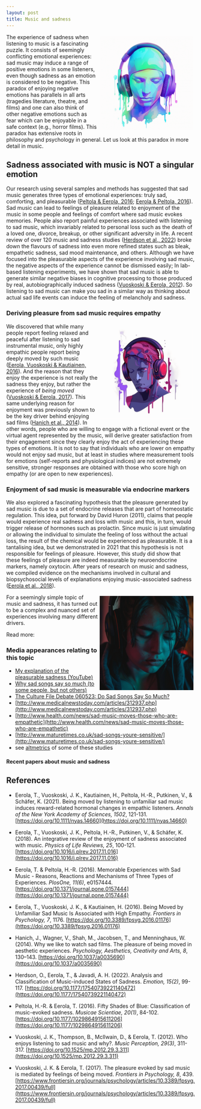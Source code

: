 ```yaml
---
layout: post
title: Music and sadness
---
```


<style>
 .wrap {
   float: right; 
   margin: 5px;
  }
</style>


<div class="wrap">
    <img src="../images/tuomaseerola_in_white_background_sad_emotional_human_head_wit_e3e05139-067e-400a-bea9-e849bbb299b2_3.png" width="250" alt="Music and sadness"/>
</div>

The experience of sadness when listening to music is a fascinating puzzle. It consists of seemingly conflicting emotional experiences: sad music may induce a range of positive emotions in some listeners, even though sadness as an emotion is considered to be negative. This paradox of enjoying negative emotions has parallels in all arts (tragedies literature, theatre, and films) and one can also think of other negative emotions such as fear which can be enjoyable in a safe context (e.g., horror films). This paradox has extensive roots in philosophy and psychology in general. Let us look at this paradox in more detail in music.


## Sadness associated with music is NOT a singular emotion

Our research using several samples and methods has suggested that sad music generates three types of emotional experiences: truly sad, comforting, and pleasurable ([Peltola & Eerola, 2016](https://doi.org/10.1371/journal.pone.0157444); [Eerola & Peltola, 2016](https://doi.org/10.1177/1029864915611206)). Sad music can lead to feelings of pleasure related to enjoyment of the music in some people and feelings of comfort where sad music evokes memories. People also report painful experiences associated with listening to sad music, which invariably related to personal loss such as the death of a loved one, divorce, breakup, or other significant adversity in life. A recent review of over 120 music and sadness studies ([Herdson et al., 2022](https://doi.org/10.1177/17540739221140472)) broke down the flavours of sadness into even more refined states such as bleak, empathetic sadness, sad mood maintenance, and others. Although we have focused into the pleasurable aspects of the experience involving sad music, the negative aspects of the experience cannot be dismissed easily; In lab-based listening experiments, we have shown that sad music is able to generate similar negative biases in cognitive processing to those produced by real, autobiographically induced sadness ([Vuoskoski & Eerola, 2012](https://doi.org/10.1525/mp.2012.29.3.311)). So listening to sad music can make you sad in a similar way as thinking about actual sad life events can induce the feeling of melancholy and sadness.

### Deriving pleasure from sad music requires empathy

<div class="wrap">
    <img src="../images/tuomaseerola_in_white_background_sad_emotional_human_head_wit_feb34552-4f19-4e05-a477-458cee05a181_1.png" width="250" alt="Music and sadness 2"/>
</div>

We discovered that while many people report feeling relaxed and peaceful after listening to sad instrumental music, only highly empathic people report being deeply moved by such music ([Eerola, Vuoskoski & Kautiainen, 2016](https://doi.org/10.3389/fpsyg.2016.01176)). And the reason that they enjoy the experience is not really the sadness they enjoy, but rather the experience of *being moved* ([Vuoskoski & Eerola, 2017](https://www.frontiersin.org/journals/psychology/articles/10.3389/fpsyg.2017.00439/full)). This same underlying reason for enjoyment was previously shown to be the key driver behind enjoying sad films ([Hanich et al., 2014](https://doi.org/10.1037/a0035690)). In other words, people who are willing to engage with a fictional event or the virtual agent represented by the music, will derive greater satisfaction from their engagement since they clearly enjoy the act of experiencing these types of emotions. It is not to say that individuals who are lower on empathy would not enjoy sad music, but at least in studies where measurement tools for emotions (self-reports and physiological indices) are not extremely sensitive, stronger responses are obtained with those who score high on empathy (or are open to new experiences).


### Enjoyment of sad music is measurable via endocrine markers

We also explored a fascinating hypothesis that the pleasure generated by sad music is due to a set of endocrine releases that are part of homeostatic regulation. This idea, put forward by David Huron (2011), claims that people would experience real sadness and loss with music and this, in turn, would trigger release of hormones such as prolactin. Since music is just simulating or allowing the individual to simulate the feeling of loss without the actual loss, the result of the chemical would be experienced as pleasurable. It is a tantalising idea, but we demonstrated in 2021 that this hypothesis is not responsible for feelings of pleasure. However, this study did show that these feelings of pleasure are indeed measurable by neuroendocrine markers, namely oxytocin. After years of research on music and sadness, we compiled evidence on the mechanisms involved in cultural and biopsychosocial levels of explanations enjoying music-associated sadness ([Eerola et al., 2018](https://doi.org/10.1016/j.plrev.2017.11.016)). 

<div class="wrap">
    <img src="../images/tuomaseerola_person_with_headphone_listening_to_very_sad_music__ba104d39-3ed2-4182-96e4-56eb2aba62d3.png" width="250" alt="Music and sadness 3"/>
</div>


For a seemingly simple topic of music and sadness, it has turned out to be a complex and nuanced set of experiences involving many different drivers.

Read more:

### Media appearances relating to this topic

* [My explanation of the pleasurable sadness (YouTube)](https://youtu.be/Qis4KmFNMjQ)
* [Why sad songs say so much (to some people, but not others)](https://theconversation.com/why-sad-songs-say-so-much-to-some-people-but-not-others-65365)
* [The Culture File Debate 060523: Do Sad Songs Say So Much?](https://www.rte.ie/radio/podcasts/22246773-the-culture-file-debate-060523-do-sad-songs-say-s/)
* [http://www.medicalnewstoday.com/articles/312937.php](http://www.medicalnewstoday.com/articles/312937.php)
* [http://www.health.com/news/sad-music-moves-those-who-are-empathetic](http://www.health.com/news/sad-music-moves-those-who-are-empathetic)
* [http://www.maturetimes.co.uk/sad-songs-youre-sensitive/](http://www.maturetimes.co.uk/sad-songs-youre-sensitive/)
* see [altmetrics](https://frontiers.altmetric.com/details/10024574) of some of these studies

#### Recent papers about music and sadness

<script src="https://bibbase.org/show?bib=https%3A%2F%2Ftuomaseerola.github.io%2FEerola.bib&commas=true&jsonp=1&filter=keywords:sadness,type:article&folding=0&theme=simple&limit=5&hidemenu=true&authorFirst=true"></script>

## References

* Eerola, T., Vuoskoski, J. K., Kautiainen, H., Peltola, H.-R., Putkinen, V., & Schäfer, K. (2021). Being moved by listening to unfamiliar sad music induces reward-related hormonal changes in empathic listeners. _Annals of the New York Academy of Sciences, 1502_, 121-131. [https://doi.org/10.1111/nyas.14660](https://doi.org/10.1111/nyas.14660)

* Eerola, T., Vuoskoski, J. K., Peltola, H.-R., Putkinen, V., & Schäfer, K. (2018). An integrative review of the enjoyment of sadness associated with music. _Physics of Life Reviews, 25_, 100-121. [https://doi.org/10.1016/j.plrev.2017.11.016](https://doi.org/10.1016/j.plrev.2017.11.016)

* Eerola, T. & Peltola, H.-R. (2016). Memorable Experiences with Sad Music - Reasons, Reactions and Mechanisms of Three Types of Experiences. _PlosOne, 11(6)_, e0157444. [https://doi.org/10.1371/journal.pone.0157444](https://doi.org/10.1371/journal.pone.0157444)

* Eerola, T., Vuoskoski, J. K., & Kautiainen, H. (2016). Being Moved by Unfamiliar Sad Music Is Associated with High Empathy. _Frontiers in Psychology, 7_, 1176. [https://doi.org/10.3389/fpsyg.2016.01176](https://doi.org/10.3389/fpsyg.2016.01176)

* Hanich, J., Wagner, V., Shah, M., Jacobsen, T., and Menninghaus, W. (2014). Why we like to watch sad films. The pleasure of being moved in aesthetic experiences. _Psychology, Aesthetics, Creativity and Arts, 8_, 130–143. [https://doi.org/10.1037/a0035690](https://doi.org/10.1037/a0035690)

* Herdson, O., Eerola, T., & Javadi, A. H. (2022). Analysis and Classification of Music-induced States of Sadness. _Emotion, 15(2)_, 99-117. [https://doi.org/10.1177/17540739221140472](https://doi.org/10.1177/17540739221140472)

* Peltola, H.-R. & Eerola, T. (2016). Fifty Shades of Blue: Classification of music-evoked sadness. _Musicae Scientiae, 20(1)_, 84-102. [https://doi.org/10.1177/1029864915611206](https://doi.org/10.1177/1029864915611206)

* Vuoskoski, J. K., Thompson, B., McIlwain, D., & Eerola, T. (2012). Who enjoys listening to sad music and why?. _Music Perception, 29(3)_, 311-317. [https://doi.org/10.1525/mp.2012.29.3.311](https://doi.org/10.1525/mp.2012.29.3.311)

* Vuoskoski, J. K. & Eerola, T. (2017). The pleasure evoked by sad music is mediated by feelings of being moved. _Frontiers in Psychology, 8_, 439. [https://www.frontiersin.org/journals/psychology/articles/10.3389/fpsyg.2017.00439/full](https://www.frontiersin.org/journals/psychology/articles/10.3389/fpsyg.2017.00439/full) 
